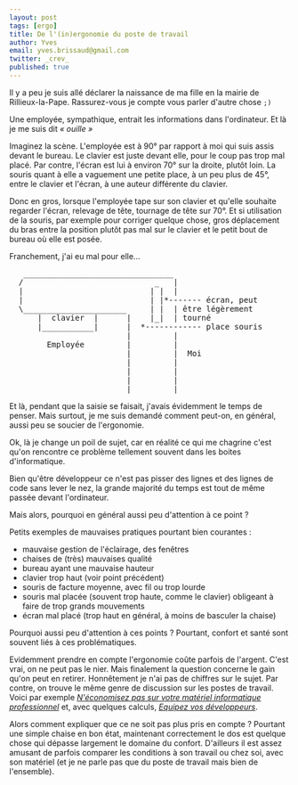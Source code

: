 ```yaml
---
layout: post
tags: [ergo]
title: De l'(in)ergonomie du poste de travail
author: Yves
email: yves.brissaud@gmail.com
twitter: _crev_
published: true
---
```


Il y a peu je suis allé déclarer la naissance de ma fille en la mairie de Rillieux-la-Pape. Rassurez-vous je compte vous parler d'autre chose `;)`

Une employée, sympathique, entrait les informations dans l'ordinateur. Et là je me suis dit _« ouille »_

Imaginez la scène. L'employée est à 90° par rapport à moi qui suis assis devant le bureau. Le clavier est juste devant elle, pour le coup pas trop mal placé. Par contre, l'écran est lui à environ 70° sur la droite, plutôt loin. La souris quant à elle a vaguement une petite place, à un peu plus de 45°, entre le clavier et l'écran, à une auteur différente du clavier.

Donc en gros, lorsque l'employée tape sur son clavier et qu'elle souhaite regarder l'écran, relevage de tête, tournage de tête sur 70°. Et si utilisation de la souris, par exemple pour corriger quelque chose, gros déplacement du bras entre la position plutôt pas mal sur le clavier et le petit bout de bureau où elle est posée.

Franchement, j'ai eu mal pour elle...

<pre>
   ________________________________
  /                            _   |
  |                           | |  |
  |                           | |*------- écran, peut
  \______________________     | |  | être légèrement
      |  clavier  |      |    |_|  | tourné
      |___________|      |  *------------ place souris
                         |         |
        Employée         |         |
                         |         |  Moi
                         |         |
                         |         |
                         |         |
                         |_________|
</pre>

Et là, pendant que la saisie se faisait, j'avais évidemment le temps de penser. Mais surtout, je me suis demandé comment peut-on, en général, aussi peu se soucier de l'ergonomie.

Ok, là je change un poil de sujet, car en réalité ce qui me chagrine c'est qu'on rencontre ce problème tellement souvent dans les boites d'informatique.

Bien qu'être développeur ce n'est pas pisser des lignes et des lignes de code sans lever le nez, la grande majorité du temps est tout de même passée devant l'ordinateur.

Mais alors, pourquoi en général aussi peu d'attention à ce point ?

Petits exemples de mauvaises pratiques pourtant bien courantes :

* mauvaise gestion de l'éclairage, des fenêtres
* chaises de (très) mauvaises qualité
* bureau ayant une mauvaise hauteur
* clavier trop haut (voir point précédent)
* souris de facture moyenne, avec fil ou trop lourde
* souris mal placée (souvent trop haute, comme le clavier) obligeant à faire de trop grands mouvements
* écran mal placé (trop haut en général, à moins de basculer la chaise)

Pourquoi aussi peu d'attention à ces points ? Pourtant, confort et santé sont souvent liés à ces problématiques.

Evidemment prendre en compte l'ergonomie coûte parfois de l'argent. C'est vrai, on ne peut pas le nier. Mais finalement la question concerne le gain qu'on peut en retirer. Honnêtement je n'ai pas de chiffres sur le sujet. Par contre, on trouve le même genre de discussion sur les postes de travail. Voici par exemple [_N'économisez pas sur votre matériel informatique professionnel_](http://n.survol.fr/n/n-economisez-pas-sur-votre-materiel-informatique-professionnel) et, avec quelques calculs, [_Equipez vos développeurs_](http://thecodersbreakfast.net/index.php?post/2012/08/26/equipez-vos-d%C3%A9veloppeurs).

Alors comment expliquer que ce ne soit pas plus pris en compte ? Pourtant une simple chaise en bon état, maintenant correctement le dos est quelque chose qui dépasse largement le domaine du confort. D'ailleurs il est assez amusant de parfois comparer les conditions à son travail ou chez soi, avec son matériel (et je ne parle pas que du poste de travail mais bien de l'ensemble).